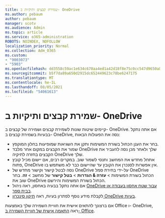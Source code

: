 ```yaml
---
title: שמירת קבצים ותיקיות ב- OneDrive
ms.author: pebaum
author: pebaum
manager: scotv
ms.audience: Admin
ms.topic: article
ms.service: o365-administration
ROBOTS: NOINDEX, NOFOLLOW
localization_priority: Normal
ms.collection: Adm_O365
ms.custom:
- "9003073"
- "5903"
ms.openlocfilehash: dd3558c59ac1e634c670aa4ed1a42d18f8e75c0cc547d9650a84c918b77e056c
ms.sourcegitcommit: b5f7da89a650d2915dc652449623c78be6247175
ms.translationtype: MT
ms.contentlocale: he-IL
ms.lasthandoff: 08/05/2021
ms.locfileid: "54061613"
---
```

# <a name="saving-files-and-folders-to-onedrive"></a>שמירת קבצים ותיקיות ב- OneDrive

קיימים שיטות שונות לשמירת קבצים ושמירה של קבצים ב- OneDrive. אם אתה נתקל בבעיות בשמירת קבצים ב- OneDrive, נסה את הפעולות הבאות:

- בחר את הענן הכחול בשורת המשימות ותקן את השגיאות שמופיעות בחלון המוקפץ.
- שמור את הקבצים במקום אחר מלבד OneDrive שלך ולאחר מכן נסה להעביר את הקבצים בחזרה לתיקיה OneDrive שלך.
- אתחל מחדש את המחשב ותנסי לשמור שוב. במקרים רבים, אם יישום מכיל קובץ פתוח, OneDrive אין אפשרות לסנכרן את הקובץ עד שהיישום כבר לא משתמש בו.    
- נסה לבטל קישור וקישור מחדש של OneDrive על-ידי בחירת סמל OneDrive הכחול בשורת המשימות > **עזרה & הגדרות**  >  **בטל קישור** של מחשב  >  **זה**. בחר שוב את OneDrive הכחול בשורת המשימות והירשם.
- אם אתה נתקל בבעיה באחסון, ראה ניהול [OneDrive עבור שטח אחסון בעבודה או בבית ספר](https://support.microsoft.com/office/manage-your-onedrive-for-work-or-school-storage-31519161-059c-4764-b6f8-f5cd29f7fe68).
- לקבלת מידע נוסף לפתרון בעיות, ראה [תיקון סינכרון OneDrive בעיות](https://docs.microsoft.com/alchemyinsights/fix-onedrive-sync-issues).  

אם ברצונך להתאים אישית את חוויית השמירה שלך באמצעות Office ו- OneDrive, ראה [התאמה אישית של חוויית השמירה ב- Office](https://support.microsoft.com/office/customize-the-save-experience-in-office-786200a7-f5f2-4d26-a3ae-b78c60dd5d3b).
